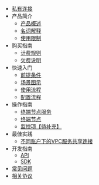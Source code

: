 <!-- 请勿添加产品标题，标题行将由系统自动增加，名称将于您申请邮件提供的仓库名称一致 -->

* [私有连接](/仓库名称/README.md)
* 产品简介
   * [产品概述](/privatelink/introduction/privatelink)
   * [名词解释](/privatelink/introduction/termsexplanation)
   * [使用限制](/privatelink/introduction/limit)
* 购买指南
   * [计费规则](/privatelink/buyguide/chargerule)
   * [欠费说明](/privatelink/buyguide/owe)
* 快速入门
   * [前提条件](/privatelink/briefguide/precondition)
   * [场景图示](/privatelink/briefguide/scene)
   * [使用流程](/privatelink/briefguide/usageprocess)
   * [配置流程](/privatelink/briefguide/setup)
* 操作指南
   * [终端节点服务](/privatelink/guide/endpointservice)
   * [终端节点](/privatelink/guide/endpoint)
   * [监控项【待补充】](/privatelink/guide/monitor)
* 最佳实践
   * [不同账户下的VPC服务共享连接](/privatelink/practice/example)
* 开发指南
   * [API](/privatelink/developmentguide/API)
   * [SDK](/privatelink/developmentguide/SDK)
* [常见问题](/privatelink/faq)
* [相关协议](/privatelink/relevantprotocol)
